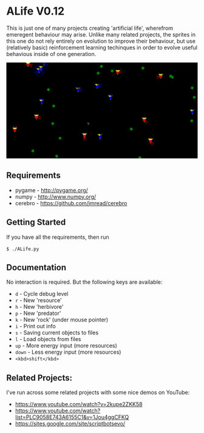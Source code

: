 ALife V0.12
===========

This is just one of many projects creating 'artificial life', wherefrom emeregent behaviour may arise. Unlike many related projects, the sprites in this one do not rely entirely on evolution to improve their behaviour, but use (relatively basic) reinforcement learning techinques in order to evolve useful behavious inside of one generation.

![Screenshot](screenshot.png "Screenshot")


Requirements
------------
	
* pygame - http://pygame.org/
* numpy - http://www.numpy.org/
* cerebro - https://github.com/jmread/cerebro

Getting Started
---------------

If you have all the requirements, then run

```
$ ./ALife.py
```

Documentation
-------------

No interaction is required. But the following keys are available:

* `d` -	Cycle debug level 
* `r` -	New 'resource'
* `h` -	New 'herbivore'
* `p` -	New 'predator'
* `k` -	New 'rock' (under mouse pointer)
* `i` -	Print out info
* `s` -	Saving current objects to files
* `l` -	Load objects from files
* `up` - More energy input (more resources)
* `down` - Less energy input (more resources)
* `<kbd>shift</kbd>` 


Related Projects:
-----------------

I've run across some related projects with some nice demos on YouTube:

* https://www.youtube.com/watch?v=2kupe2ZKK58
* https://www.youtube.com/watch?list=PLC9058E743A6155C1&v=1Jou4ggCFKQ
* https://sites.google.com/site/scriptbotsevo/

